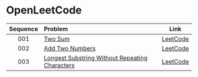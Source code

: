 # OpenLeetCode


| Sequence | Problem       | Link  |
|:-------:|:--------------|:------:|
|001|[Two Sum](src/001_TwoSum/Solution.cpp)|[LeetCode](https://leetcode.com/problems/two-sum/description/)|
|002|[Add Two Numbers](src/002_AddTwoNumbers/Solution.cpp)|[LeetCode](https://leetcode.com/problems/add-two-numbers/)|
|003|[Longest Substring Without Repeating Characters](src/003_LongestSubstringWithoutRepeatingCharacters/Solution.cpp)|[LeetCode](https://leetcode.com/problems/longest-substring-without-repeating-characters/description/)|
